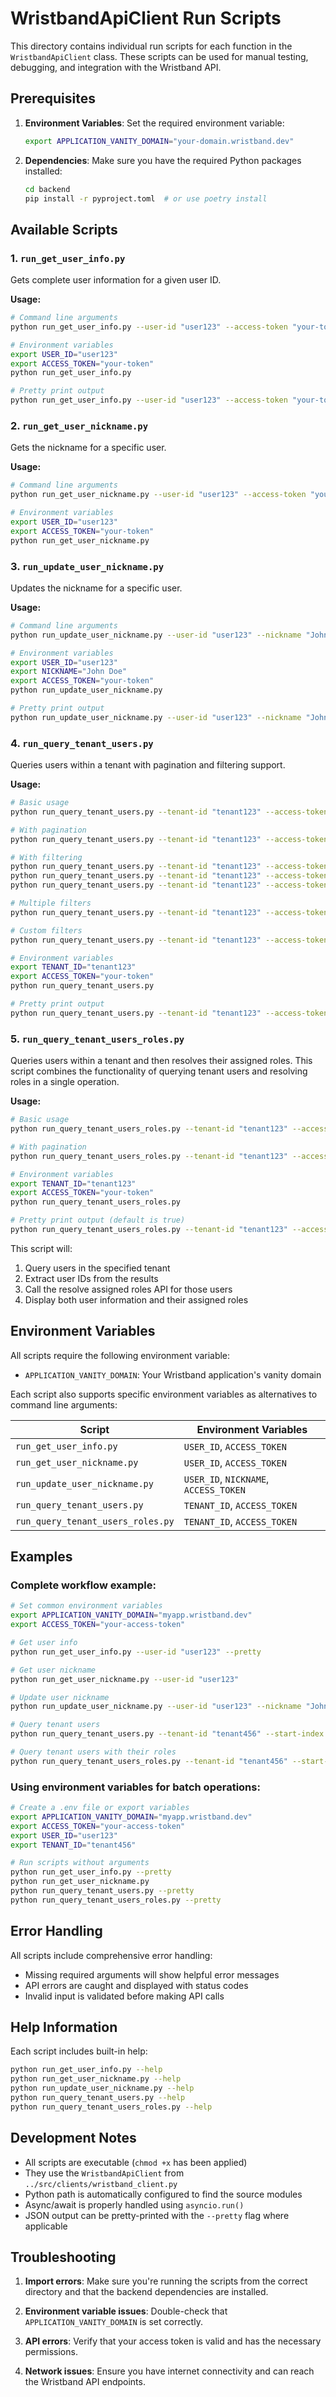 # WristbandApiClient Run Scripts

This directory contains individual run scripts for each function in the `WristbandApiClient` class. These scripts can be used for manual testing, debugging, and integration with the Wristband API.

## Prerequisites

1. **Environment Variables**: Set the required environment variable:
   ```bash
   export APPLICATION_VANITY_DOMAIN="your-domain.wristband.dev"
   ```

2. **Dependencies**: Make sure you have the required Python packages installed:
   ```bash
   cd backend
   pip install -r pyproject.toml  # or use poetry install
   ```

## Available Scripts

### 1. `run_get_user_info.py`
Gets complete user information for a given user ID.

**Usage:**
```bash
# Command line arguments
python run_get_user_info.py --user-id "user123" --access-token "your-token"

# Environment variables
export USER_ID="user123"
export ACCESS_TOKEN="your-token"
python run_get_user_info.py

# Pretty print output
python run_get_user_info.py --user-id "user123" --access-token "your-token" --pretty
```

### 2. `run_get_user_nickname.py`
Gets the nickname for a specific user.

**Usage:**
```bash
# Command line arguments
python run_get_user_nickname.py --user-id "user123" --access-token "your-token"

# Environment variables
export USER_ID="user123"
export ACCESS_TOKEN="your-token"
python run_get_user_nickname.py
```

### 3. `run_update_user_nickname.py`
Updates the nickname for a specific user.

**Usage:**
```bash
# Command line arguments
python run_update_user_nickname.py --user-id "user123" --nickname "John Doe" --access-token "your-token"

# Environment variables
export USER_ID="user123"
export NICKNAME="John Doe"
export ACCESS_TOKEN="your-token"
python run_update_user_nickname.py

# Pretty print output
python run_update_user_nickname.py --user-id "user123" --nickname "John Doe" --access-token "your-token" --pretty
```

### 4. `run_query_tenant_users.py`
Queries users within a tenant with pagination and filtering support.

**Usage:**
```bash
# Basic usage
python run_query_tenant_users.py --tenant-id "tenant123" --access-token "your-token"

# With pagination
python run_query_tenant_users.py --tenant-id "tenant123" --access-token "your-token" --start-index 20 --count 20

# With filtering
python run_query_tenant_users.py --tenant-id "tenant123" --access-token "your-token" --email "john@example.com"
python run_query_tenant_users.py --tenant-id "tenant123" --access-token "your-token" --first-name "John"
python run_query_tenant_users.py --tenant-id "tenant123" --access-token "your-token" --username "johndoe"

# Multiple filters
python run_query_tenant_users.py --tenant-id "tenant123" --access-token "your-token" --first-name "John" --last-name "Doe"

# Custom filters
python run_query_tenant_users.py --tenant-id "tenant123" --access-token "your-token" --filter "status=active" --filter "department=engineering"

# Environment variables
export TENANT_ID="tenant123"
export ACCESS_TOKEN="your-token"
python run_query_tenant_users.py

# Pretty print output
python run_query_tenant_users.py --tenant-id "tenant123" --access-token "your-token" --pretty
```

### 5. `run_query_tenant_users_roles.py`
Queries users within a tenant and then resolves their assigned roles. This script combines the functionality of querying tenant users and resolving roles in a single operation.

**Usage:**
```bash
# Basic usage
python run_query_tenant_users_roles.py --tenant-id "tenant123" --access-token "your-token"

# With pagination
python run_query_tenant_users_roles.py --tenant-id "tenant123" --access-token "your-token" --start-index 20 --count 20

# Environment variables
export TENANT_ID="tenant123"
export ACCESS_TOKEN="your-token"
python run_query_tenant_users_roles.py

# Pretty print output (default is true)
python run_query_tenant_users_roles.py --tenant-id "tenant123" --access-token "your-token" --pretty
```

This script will:
1. Query users in the specified tenant
2. Extract user IDs from the results
3. Call the resolve assigned roles API for those users
4. Display both user information and their assigned roles

## Environment Variables

All scripts require the following environment variable:
- `APPLICATION_VANITY_DOMAIN`: Your Wristband application's vanity domain

Each script also supports specific environment variables as alternatives to command line arguments:

| Script | Environment Variables |
|--------|----------------------|
| `run_get_user_info.py` | `USER_ID`, `ACCESS_TOKEN` |
| `run_get_user_nickname.py` | `USER_ID`, `ACCESS_TOKEN` |
| `run_update_user_nickname.py` | `USER_ID`, `NICKNAME`, `ACCESS_TOKEN` |
| `run_query_tenant_users.py` | `TENANT_ID`, `ACCESS_TOKEN` |
| `run_query_tenant_users_roles.py` | `TENANT_ID`, `ACCESS_TOKEN` |

## Examples

### Complete workflow example:
```bash
# Set common environment variables
export APPLICATION_VANITY_DOMAIN="myapp.wristband.dev"
export ACCESS_TOKEN="your-access-token"

# Get user info
python run_get_user_info.py --user-id "user123" --pretty

# Get user nickname
python run_get_user_nickname.py --user-id "user123"

# Update user nickname
python run_update_user_nickname.py --user-id "user123" --nickname "John Smith" --pretty

# Query tenant users
python run_query_tenant_users.py --tenant-id "tenant456" --start-index 0 --count 10 --pretty

# Query tenant users with their roles
python run_query_tenant_users_roles.py --tenant-id "tenant456" --start-index 0 --count 10 --pretty
```

### Using environment variables for batch operations:
```bash
# Create a .env file or export variables
export APPLICATION_VANITY_DOMAIN="myapp.wristband.dev"
export ACCESS_TOKEN="your-access-token"
export USER_ID="user123"
export TENANT_ID="tenant456"

# Run scripts without arguments
python run_get_user_info.py --pretty
python run_get_user_nickname.py
python run_query_tenant_users.py --pretty
python run_query_tenant_users_roles.py --pretty
```

## Error Handling

All scripts include comprehensive error handling:
- Missing required arguments will show helpful error messages
- API errors are caught and displayed with status codes
- Invalid input is validated before making API calls

## Help Information

Each script includes built-in help:
```bash
python run_get_user_info.py --help
python run_get_user_nickname.py --help
python run_update_user_nickname.py --help
python run_query_tenant_users.py --help
python run_query_tenant_users_roles.py --help
```

## Development Notes

- All scripts are executable (`chmod +x` has been applied)
- They use the `WristbandApiClient` from `../src/clients/wristband_client.py`
- Python path is automatically configured to find the source modules
- Async/await is properly handled using `asyncio.run()`
- JSON output can be pretty-printed with the `--pretty` flag where applicable

## Troubleshooting

1. **Import errors**: Make sure you're running the scripts from the correct directory and that the backend dependencies are installed.

2. **Environment variable issues**: Double-check that `APPLICATION_VANITY_DOMAIN` is set correctly.

3. **API errors**: Verify that your access token is valid and has the necessary permissions.

4. **Network issues**: Ensure you have internet connectivity and can reach the Wristband API endpoints. 